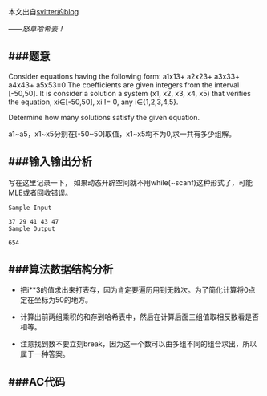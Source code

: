 本文出自[svitter的blog](http://blog.csdn.net/svitter)

——*怒草哈希表！*

###题意
---
Consider equations having the following form: 
a1x13+ a2x23+ a3x33+ a4x43+ a5x53=0 
The coefficients are given integers from the interval [-50,50]. 
It is consider a solution a system (x1, x2, x3, x4, x5) that verifies the equation, xi∈[-50,50], xi != 0, any i∈{1,2,3,4,5}. 

Determine how many solutions satisfy the given equation. 

a1~a5，x1~x5分别在[-50~50]取值，x1~x5均不为0,求一共有多少组解。

###输入输出分析
---

写在这里记录一下， 如果动态开辟空间就不用while(~scanf)这种形式了，可能MLE或者回收错误。
```
Sample Input

37 29 41 43 47
Sample Output

654
```
###算法数据结构分析
---
* 把i**3的值求出来打表存，因为肯定要遍历用到无数次。为了简化计算将0点定在坐标为50的地方。

* 计算出前两组乘积的和存到哈希表中，然后在计算后面三组值取相反数看是否相等。

* 注意找到数不要立刻break，因为这一个数可以由多组不同的组合求出，所以属于一种答案。

###AC代码
---

